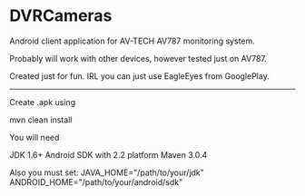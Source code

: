 DVRCameras
==========

Android client application for AV-TECH AV787 monitoring system.

Probably will work with other devices, however tested just on AV787.

Created just for fun. IRL you can just use EagleEyes from GooglePlay.

----------

Create .apk using

mvn clean install

You will need

JDK 1.6+
Android SDK with 2.2 platform
Maven 3.0.4

Also you must set:
JAVA_HOME="/path/to/your/jdk"
ANDROID_HOME="/path/to/your/android/sdk"


